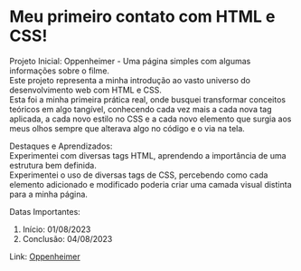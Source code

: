 <h1>Meu primeiro contato com HTML e CSS! </h1>

Projeto Inicial: Oppenheimer - Uma página simples com algumas informações sobre o filme. <br>
Este projeto representa a minha introdução ao vasto universo do desenvolvimento web com HTML e CSS. <br>Esta foi a minha primeira prática real, onde busquei transformar conceitos teóricos em algo tangível, conhecendo cada vez mais a cada nova tag aplicada, a cada novo estilo no CSS e a cada novo elemento que surgia aos meus olhos sempre que alterava algo no código e o via na tela.

Destaques e Aprendizados: <br>
Experimentei com diversas tags HTML, aprendendo a importância de uma estrutura bem definida. <br>
Experimentei o uso de diversas tags de CSS, percebendo como cada elemento adicionado e modificado poderia criar uma camada visual distinta para a minha página.

Datas Importantes: 
<ol>
  <li>Início: 01/08/2023 
</li>
<li>Conclusão: 04/08/2023
</li>
</ol>

Link: <a href="https://caiorossi00.github.io/Oppenheimer/" target="_blank">Oppenheimer</a>

